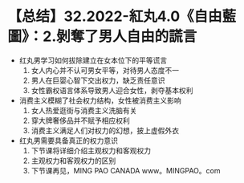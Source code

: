 # 【总结】32.2022-紅丸4.0《自由藍圖》：2.剝奪了男人自由的謊言

-   红丸男学习如何拔除建立在女本位下的平等谎言
    1.  女人内心并不认可男女平等，对待男人态度不一
    2.  男人在巨婴心智下交出权力，缺乏责任意识
    3.  女性霸权语言体系导致男人迎合女性，剥夺基本权利
-   消费主义模糊了社会权力结构，女性被消费主义影响
    1.  女人热爱逛街与消费主义洗脑有关
    2.  穿大牌奢侈品并不赋予相应权利
    3.  消费主义满足人们对权力的幻想，披上虚假外衣
-   红丸男需要具备真正的权力意识
    1.  下节课将详细介绍主观权力和客观权力
    2.  主观权力和客观权力的区别
    3.  下节课再见，MING PAO CANADA www。MINGPAO。com